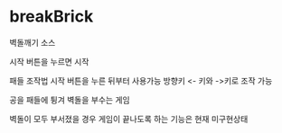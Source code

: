# breakBrick
벽돌깨기 소스 

시작 버튼을 누르면 시작 

패들 조작법 
시작 버튼을 누른 뒤부터 사용가능 
방향키 <- 키와 ->키로 조작 가능 

공을 패들에 튕겨 벽돌을 부수는 게임 

벽돌이 모두 부서졌을 경우 게임이 끝나도록 하는 기능은 현재 미구현상태 
